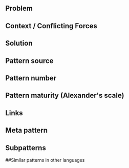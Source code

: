 ## Problem


## Context / Conflicting Forces


## Solution


## Pattern source


## Pattern number

## Pattern maturity (Alexander's scale)
 
## Links
 
 
## Meta pattern	
 
 
## Subpatterns	
 
 
##Similar patterns in other languages



